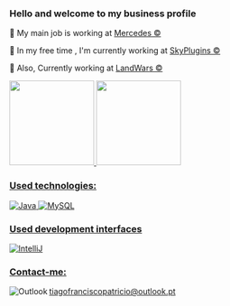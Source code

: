 ### Hello and welcome to my business profile

💼 My main job is working at <a href="https://www.santogal.pt/paginas-de-marca/mercedes/">Mercedes ©</a>

💼 In my free time , I'm currently working at <a href="https://skyplugins.com.br">SkyPlugins ©</a>

💼 Also, Currently working at <a href="https://landwars.com.br">LandWars ©</a>

<div>
  <a href="https://github.com/uauLight">
  <img height="150em" src="https://github-readme-stats.vercel.app/api?username=uauLight&show_icons=true&theme=dracula&include_all_commits=true&count_private=true"/>
  <img height="150em" src="https://github-readme-stats.vercel.app/api/top-langs/?username=uauLight&layout=compact&langs_count=7&theme=dracula"/>
</div>


### Used technologies:

  ![Java](https://img.shields.io/badge/Java-f89820?style=for-the-badge&logo=java&logoColor=white)
  ![MySQL](https://img.shields.io/badge/MySQL-00758F?style=for-the-badge&logo=mysql&logoColor=white)

### Used development interfaces

  ![IntelliJ](https://img.shields.io/badge/IntelliJ-000000?style=for-the-badge&logo=intellij-idea&logoColor=blue)
  
### Contact-me:

  <img align="left" alt="Outlook" target="_blank" src="https://img.shields.io/badge/Gmail-D14836?style=for-the-badge&logo=gmail&logoColor=white"/>
  <string>tiagofranciscopatricio@outlook.pt</string>
